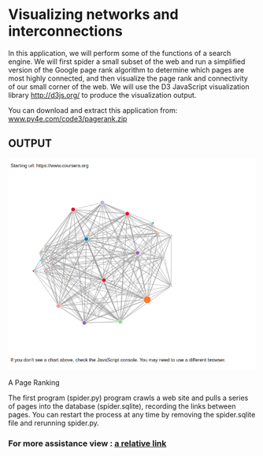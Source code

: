 # Visualizing networks and interconnections

In this application, we will perform some of the functions of a search engine. We will first spider a small subset of the web and run a simplified version of the Google page rank algorithm to determine which pages are most highly connected, and then visualize the page rank and connectivity of our small corner of the web. We will use the D3 JavaScript visualization library http://d3js.org/ to produce the visualization output.

You can download and extract this application from:
www.py4e.com/code3/pagerank.zip

## OUTPUT

![PageRank-Output](PageRank_Screenshot.png?raw=true "Page-Rank")

A Page Ranking

The first program (spider.py) program crawls a web site and pulls a series of pages into the database (spider.sqlite), recording the links between pages. You can restart the process at any time by removing the spider.sqlite file and rerunning spider.py.

### For more assistance view : [a relative link](Week3_README.txt)
